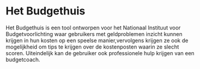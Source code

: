 # Het Budgethuis

Het Budgethuis is een tool ontworpen voor het Nationaal Instituut voor Budgetvoorlichting waar gebruikers met geldproblemen inzicht kunnen krijgen in hun kosten op een speelse manier,vervolgens krijgen ze ook de mogelijkheid om tips te krijgen over de kostenposten waarin ze slecht scoren. Uiteindelijk kan de gebruiker ook professionele hulp krijgen van een budgetcoach.
